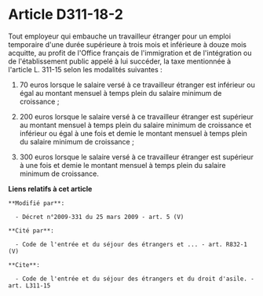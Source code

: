 # Article D311-18-2

Tout employeur qui embauche un travailleur étranger pour un emploi temporaire d'une durée supérieure à trois mois et
inférieure à douze mois acquitte, au profit de l'Office français de l'immigration et de l'intégration ou de l'établissement
public appelé à lui succéder, la taxe mentionnée à l'article L. 311-15 selon les modalités suivantes : 

1. 70 euros lorsque le salaire versé à ce travailleur étranger est inférieur ou égal au montant mensuel à temps plein du
salaire minimum de croissance ; 

2. 200 euros lorsque le salaire versé à ce travailleur étranger est supérieur au montant mensuel à temps plein du salaire
minimum de croissance et inférieur ou égal à une fois et demie le montant mensuel à temps plein du salaire minimum de
croissance ; 

3. 300 euros lorsque le salaire versé à ce travailleur étranger est supérieur à une fois et demie le montant mensuel à temps
plein du salaire minimum de croissance.

**Liens relatifs à cet article**

	**Modifié par**:

	  - Décret n°2009-331 du 25 mars 2009 - art. 5 (V)

	**Cité par**:

	  - Code de l'entrée et du séjour des étrangers et ... - art. R832-1 (V)

	**Cite**:

	  - Code de l'entrée et du séjour des étrangers et du droit d'asile. - art. L311-15
